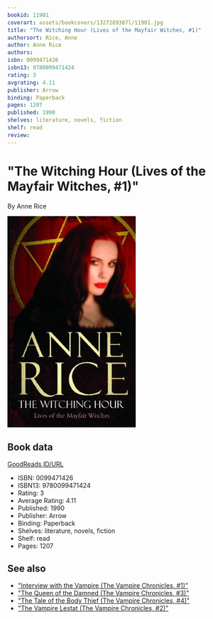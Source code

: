 ```yaml
---
bookid: 11901
coverart: assets/bookcovers/1327289387l/11901.jpg
title: "The Witching Hour (Lives of the Mayfair Witches, #1)"
authorsort: Rice, Anne
author: Anne Rice
authors: 
isbn: 0099471426
isbn13: 9780099471424
rating: 3
avgrating: 4.11
publisher: Arrow
binding: Paperback
pages: 1207
published: 1990
shelves: literature, novels, fiction
shelf: read
review: 
---
```


# "The Witching Hour (Lives of the Mayfair Witches, #1)"

By Anne Rice

![](../../assets/bookcovers/1327289387l/11901.jpg)

## Book data

[GoodReads ID/URL](https://www.goodreads.com/book/show/11901)

- ISBN: 0099471426
- ISBN13: 9780099471424
- Rating: 3
- Average Rating: 4.11
- Published: 1990
- Publisher: Arrow
- Binding: Paperback
- Shelves: literature, novels, fiction
- Shelf: read
- Pages: 1207


## See also

- ["Interview with the Vampire (The Vampire Chronicles, #1)"](Interview_with_the_Vampire_The_Vampire_Chronicles__1.md)
- ["The Queen of the Damned (The Vampire Chronicles, #3)"](The_Queen_of_the_Damned_The_Vampire_Chronicles__3.md)
- ["The Tale of the Body Thief (The Vampire Chronicles, #4)"](The_Tale_of_the_Body_Thief_The_Vampire_Chronicles__4.md)
- ["The Vampire Lestat (The Vampire Chronicles, #2)"](The_Vampire_Lestat_The_Vampire_Chronicles__2.md)
